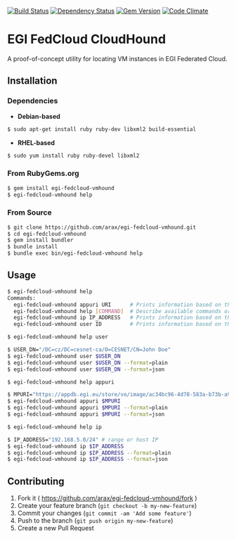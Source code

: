 [![Build Status](https://secure.travis-ci.org/arax/egi-fedcloud-vmhound.png)](http://travis-ci.org/arax/egi-fedcloud-vmhound)
[![Dependency Status](https://gemnasium.com/arax/egi-fedcloud-vmhound.png)](https://gemnasium.com/arax/egi-fedcloud-vmhound)
[![Gem Version](https://fury-badge.herokuapp.com/rb/egi-fedcloud-vmhound.png)](https://badge.fury.io/rb/egi-fedcloud-vmhound)
[![Code Climate](https://codeclimate.com/github/arax/egi-fedcloud-vmhound.png)](https://codeclimate.com/github/arax/egi-fedcloud-vmhound)

# EGI FedCloud CloudHound

A proof-of-concept utility for locating VM instances in EGI Federated Cloud.

## Installation
### Dependencies
* __Debian-based__
```bash
$ sudo apt-get install ruby ruby-dev libxml2 build-essential
```
* __RHEL-based__
```bash
$ sudo yum install ruby ruby-devel libxml2
```

### From RubyGems.org
```bash
$ gem install egi-fedcloud-vmhound
$ egi-fedcloud-vmhound help
```

### From Source
```bash
$ git clone https://github.com/arax/egi-fedcloud-vmhound.git
$ cd egi-fedcloud-vmhound
$ gem install bundler
$ bundle install
$ bundle exec bin/egi-fedcloud-vmhound help
```

## Usage
```bash
$ egi-fedcloud-vmhound help
Commands:
  egi-fedcloud-vmhound appuri URI      # Prints information based on the provided Appliance MPURI
  egi-fedcloud-vmhound help [COMMAND]  # Describe available commands or one specific command
  egi-fedcloud-vmhound ip IP_ADDRESS   # Prints information based on the provided IP address or IP address range
  egi-fedcloud-vmhound user ID         # Prints information based on the provided user identifier
```

```bash
$ egi-fedcloud-vmhound help user

$ USER_DN="/DC=cz/DC=cesnet-ca/O=CESNET/CN=John Doe"
$ egi-fedcloud-vmhound user $USER_DN
$ egi-fedcloud-vmhound user $USER_DN --format=plain
$ egi-fedcloud-vmhound user $USER_DN --format=json
```

```bash
$ egi-fedcloud-vmhound help appuri

$ MPURI="https://appdb.egi.eu/store/vo/image/ac34bc96-4d78-583a-b73b-a9102aeec206:403/"
$ egi-fedcloud-vmhound appuri $MPURI
$ egi-fedcloud-vmhound appuri $MPURI --format=plain
$ egi-fedcloud-vmhound appuri $MPURI --format=json
```

```bash
$ egi-fedcloud-vmhound help ip

$ IP_ADDRESS="192.168.5.0/24" # range or host IP
$ egi-fedcloud-vmhound ip $IP_ADDRESS
$ egi-fedcloud-vmhound ip $IP_ADDRESS --format=plain
$ egi-fedcloud-vmhound ip $IP_ADDRESS --format=json
```

## Contributing

1. Fork it ( https://github.com/arax/egi-fedcloud-vmhound/fork )
2. Create your feature branch (`git checkout -b my-new-feature`)
3. Commit your changes (`git commit -am 'Add some feature'`)
4. Push to the branch (`git push origin my-new-feature`)
5. Create a new Pull Request
